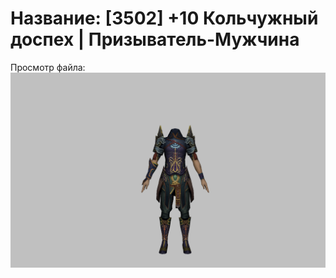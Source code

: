 # Название: [3502] +10 Кольчужный доспех | Призыватель-Мужчина

Просмотр файла:
![p080005.png](p080005.png)